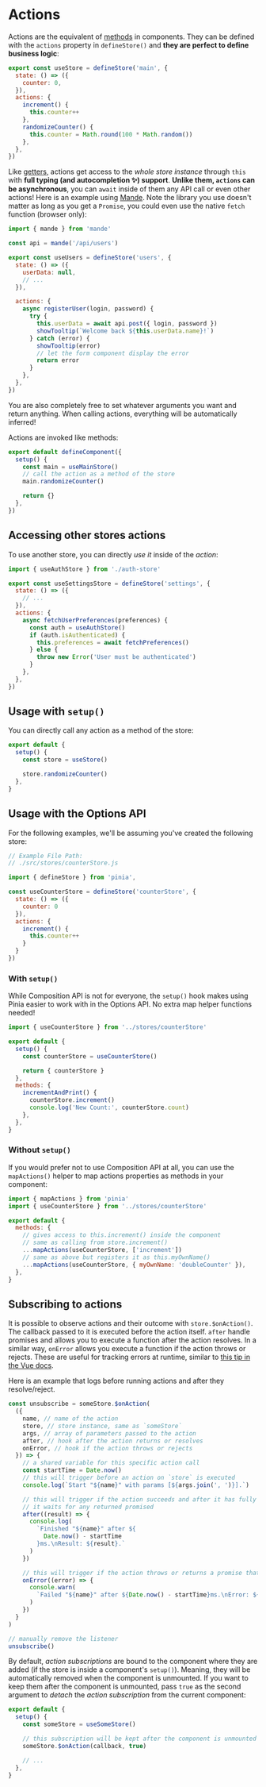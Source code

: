 # Actions

Actions are the equivalent of [methods](https://v3.vuejs.org/guide/data-methods.html#methods) in components. They can be defined with the `actions` property in `defineStore()` and **they are perfect to define business logic**:

```js
export const useStore = defineStore('main', {
  state: () => ({
    counter: 0,
  }),
  actions: {
    increment() {
      this.counter++
    },
    randomizeCounter() {
      this.counter = Math.round(100 * Math.random())
    },
  },
})
```

Like [getters](./getters.md), actions get access to the _whole store instance_ through `this` with **full typing (and autocompletion ✨) support**. **Unlike them, `actions` can be asynchronous**, you can `await` inside of them any API call or even other actions! Here is an example using [Mande](https://github.com/posva/mande). Note the library you use doesn't matter as long as you get a `Promise`, you could even use the native `fetch` function (browser only):

```js
import { mande } from 'mande'

const api = mande('/api/users')

export const useUsers = defineStore('users', {
  state: () => ({
    userData: null,
    // ...
  }),

  actions: {
    async registerUser(login, password) {
      try {
        this.userData = await api.post({ login, password })
        showTooltip(`Welcome back ${this.userData.name}!`)
      } catch (error) {
        showTooltip(error)
        // let the form component display the error
        return error
      }
    },
  },
})
```

You are also completely free to set whatever arguments you want and return anything. When calling actions, everything will be automatically inferred!

Actions are invoked like methods:

```js
export default defineComponent({
  setup() {
    const main = useMainStore()
    // call the action as a method of the store
    main.randomizeCounter()

    return {}
  },
})
```

## Accessing other stores actions

To use another store, you can directly _use it_ inside of the _action_:

```js
import { useAuthStore } from './auth-store'

export const useSettingsStore = defineStore('settings', {
  state: () => ({
    // ...
  }),
  actions: {
    async fetchUserPreferences(preferences) {
      const auth = useAuthStore()
      if (auth.isAuthenticated) {
        this.preferences = await fetchPreferences()
      } else {
        throw new Error('User must be authenticated')
      }
    },
  },
})
```

## Usage with `setup()`

You can directly call any action as a method of the store:

```js
export default {
  setup() {
    const store = useStore()

    store.randomizeCounter()
  },
}
```

## Usage with the Options API

For the following examples, we'll be assuming you've created the following store:

```js
// Example File Path:
// ./src/stores/counterStore.js

import { defineStore } from 'pinia',

const useCounterStore = defineStore('counterStore', {
  state: () => ({
    counter: 0
  }),
  actions: {
    increment() {
      this.counter++
    }
  }
})
```

### With `setup()`

While Composition API is not for everyone, the `setup()` hook makes using Pinia easier to work with in the Options API. No extra map helper functions needed!

```js
import { useCounterStore } from '../stores/counterStore'

export default {
  setup() {
    const counterStore = useCounterStore()

    return { counterStore }
  },
  methods: {
    incrementAndPrint() {
      counterStore.increment()
      console.log('New Count:', counterStore.count)
    },
  },
}
```

### Without `setup()`

If you would prefer not to use Composition API at all, you can use the `mapActions()` helper to map actions properties as methods in your component:

```js
import { mapActions } from 'pinia'
import { useCounterStore } from '../stores/counterStore'

export default {
  methods: {
    // gives access to this.increment() inside the component
    // same as calling from store.increment()
    ...mapActions(useCounterStore, ['increment'])
    // same as above but registers it as this.myOwnName()
    ...mapActions(useCounterStore, { myOwnName: 'doubleCounter' }),
  },
}
```

## Subscribing to actions

It is possible to observe actions and their outcome with `store.$onAction()`. The callback passed to it is executed before the action itself. `after` handle promises and allows you to execute a function after the action resolves. In a similar way, `onError` allows you execute a function if the action throws or rejects. These are useful for tracking errors at runtime, similar to [this tip in the Vue docs](https://v3.vuejs.org/guide/tooling/deployment.html#tracking-runtime-errors).

Here is an example that logs before running actions and after they resolve/reject.

```js
const unsubscribe = someStore.$onAction(
  ({
    name, // name of the action
    store, // store instance, same as `someStore`
    args, // array of parameters passed to the action
    after, // hook after the action returns or resolves
    onError, // hook if the action throws or rejects
  }) => {
    // a shared variable for this specific action call
    const startTime = Date.now()
    // this will trigger before an action on `store` is executed
    console.log(`Start "${name}" with params [${args.join(', ')}].`)

    // this will trigger if the action succeeds and after it has fully run.
    // it waits for any returned promised
    after((result) => {
      console.log(
        `Finished "${name}" after ${
          Date.now() - startTime
        }ms.\nResult: ${result}.`
      )
    })

    // this will trigger if the action throws or returns a promise that rejects
    onError((error) => {
      console.warn(
        `Failed "${name}" after ${Date.now() - startTime}ms.\nError: ${error}.`
      )
    })
  }
)

// manually remove the listener
unsubscribe()
```

By default, _action subscriptions_ are bound to the component where they are added (if the store is inside a component's `setup()`). Meaning, they will be automatically removed when the component is unmounted. If you want to keep them after the component is unmounted, pass `true` as the second argument to _detach_ the _action subscription_ from the current component:

```js
export default {
  setup() {
    const someStore = useSomeStore()

    // this subscription will be kept after the component is unmounted
    someStore.$onAction(callback, true)

    // ...
  },
}
```
